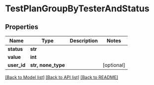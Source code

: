 # TestPlanGroupByTesterAndStatus


## Properties
Name | Type | Description | Notes
------------ | ------------- | ------------- | -------------
**status** | **str** |  | 
**value** | **int** |  | 
**user_id** | **str, none_type** |  | [optional] 

[[Back to Model list]](../README.md#documentation-for-models) [[Back to API list]](../README.md#documentation-for-api-endpoints) [[Back to README]](../README.md)


